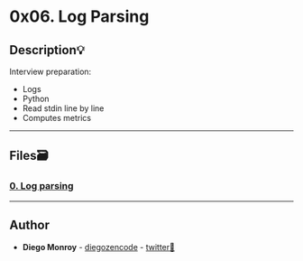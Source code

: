 # 0x06. Log Parsing

## Description:bulb:
Interview preparation:

* Logs
* Python
* Read stdin line by line
* Computes metrics

---

## Files:card_file_box:
### [0. Log parsing](./0-stats.py)

---

## Author
* **Diego Monroy** - [diegozencode](https://github.com/diegozencode) - [twitter:speech_balloon:](https://twitter.com/diegozencode)
